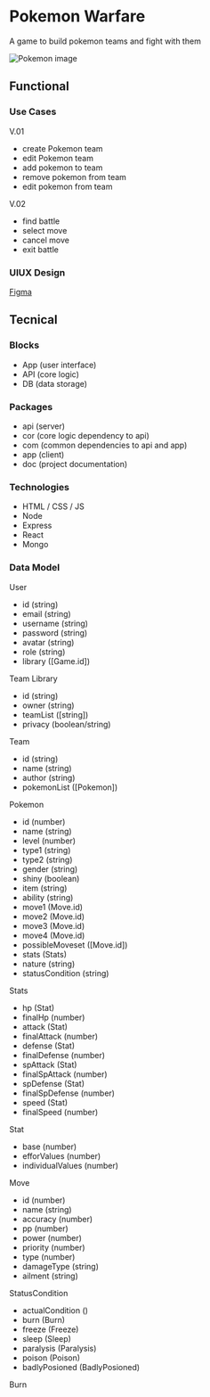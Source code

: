 # Pokemon Warfare

A game to build pokemon teams and fight with them

![Pokemon image](https://media.giphy.com/media/Ml9qdzetfukLi7kCai/giphy.gif?cid=790b76112j9m649d1ezvbunwxado0yph46f46wyqdajfn0kr&ep=v1_gifs_search&rid=giphy.gif&ct=g)

## Functional

### Use Cases

V.01
- create Pokemon team
- edit Pokemon team
- add pokemon to team
- remove pokemon from team
- edit pokemon from team

V.02
- find battle
- select move
- cancel move
- exit battle

### UIUX Design

[Figma]()

## Tecnical

### Blocks

- App (user interface)
- API (core logic)
- DB (data storage)

### Packages

- api (server)
- cor (core logic dependency to api)
- com (common dependencies to api and app)
- app (client)
- doc (project documentation)

### Technologies

- HTML / CSS  / JS
- Node
- Express
- React
- Mongo

### Data Model

User
- id (string)
- email (string)
- username (string)
- password (string)
- avatar (string)
- role (string)
- library ([Game.id])

Team Library
- id (string)
- owner (string)
- teamList ([string])
- privacy (boolean/string)

Team
- id (string)
- name (string)
- author (string)
- pokemonList ([Pokemon])


Pokemon
- id (number)
- name (string)
- level (number)
- type1 (string)
- type2 (string)
- gender (string)
- shiny (boolean)
- item (string)
- ability (string)
- move1 (Move.id)
- move2 (Move.id)
- move3 (Move.id)
- move4 (Move.id)
- possibleMoveset ([Move.id])
- stats (Stats)
- nature (string)
- statusCondition (string)

Stats
- hp (Stat)
- finalHp (number)
- attack (Stat)
- finalAttack (number)
- defense (Stat)
- finalDefense (number)
- spAttack (Stat)
- finalSpAttack (number)
- spDefense (Stat)
- finalSpDefense (number)
- speed (Stat)
- finalSpeed (number)

Stat
- base (number)
- efforValues (number)
- individualValues (number)

Move
- id (number)
- name (string)
- accuracy (number)
- pp (number)
- power (number)
- priority (number)
- type (number)
- damageType (string)
- ailment (string)

StatusCondition
- actualCondition ()
- burn (Burn)
- freeze (Freeze)
- sleep (Sleep)
- paralysis (Paralysis)
- poison (Poison)
- badlyPosioned (BadlyPosioned)

Burn